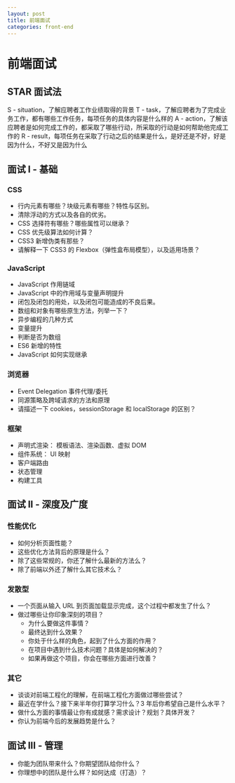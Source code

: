 ```yaml
---
layout: post
title: 前端面试
categories: front-end
---
```


# 前端面试

## STAR 面试法

S - situation，了解应聘者工作业绩取得的背景
T - task，了解应聘者为了完成业务工作，都有哪些工作任务，每项任务的具体内容是什么样的
A - action，了解该应聘者是如何完成工作的，都采取了哪些行动，所采取的行动是如何帮助他完成工作的
R - result，每项任务在采取了行动之后的结果是什么，是好还是不好，好是因为什么，不好又是因为什么


## 面试 I - 基础

### CSS

- 行内元素有哪些？块级元素有哪些？特性与区别。
- 清除浮动的方式以及各自的优劣。
- CSS 选择符有哪些？哪些属性可以继承？
- CSS 优先级算法如何计算？
- CSS3 新增伪类有那些？
- 请解释一下 CSS3 的 Flexbox（弹性盒布局模型），以及适用场景？

### JavaScript

- JavaScript 作用链域
- JavaScript 中的作用域与变量声明提升
- 闭包及闭包的用处，以及闭包可能造成的不良后果。
- 数组和对象有哪些原生方法，列举一下？
- 异步编程的几种方式
- 变量提升
- 判断是否为数组
- ES6 新增的特性
- JavaScript 如何实现继承

### 浏览器

- Event Delegation 事件代理/委托
- 同源策略及跨域请求的方法和原理
- 请描述一下 cookies，sessionStorage 和 localStorage 的区别？

### 框架

- 声明式渲染： 模板语法、渲染函数、虚拟 DOM
- 组件系统： UI 映射
- 客户端路由
- 状态管理
- 构建工具

## 面试 II - 深度及广度

### 性能优化

- 如何分析页面性能？
- 这些优化方法背后的原理是什么？
- 除了这些常规的，你还了解什么最新的方法么？
- 除了前端以外还了解什么其它技术么？

### 发散型

- 一个页面从输入 URL 到页面加载显示完成，这个过程中都发生了什么？
- 做过哪些让你印象深刻的项目？
  - 为什么要做这件事情？
  - 最终达到什么效果？
  - 你处于什么样的角色，起到了什么方面的作用？
  - 在项目中遇到什么技术问题？具体是如何解决的？
  - 如果再做这个项目，你会在哪些方面进行改善？

### 其它

- 谈谈对前端工程化的理解，在前端工程化方面做过哪些尝试？
- 最近在学什么？接下来半年你打算学习什么？3 年后你希望自己是什么水平？
- 做什么方面的事情最让你有成就感？需求设计？规划？具体开发？
- 你认为前端今后的发展趋势是什么？

## 面试 III - 管理

- 你能为团队带来什么？你期望团队给你什么？
- 你理想中的团队是什么样？如何达成（打造）？
